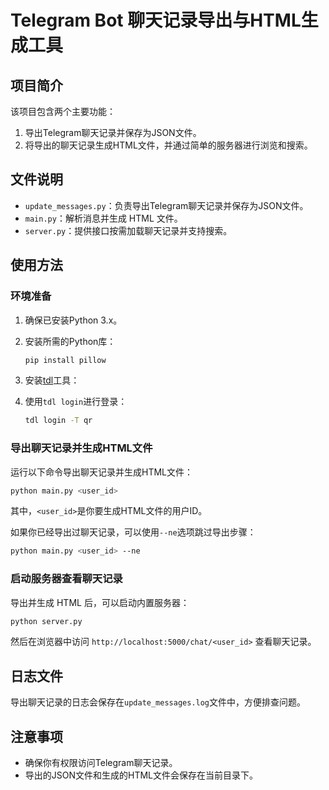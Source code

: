 # Telegram Bot 聊天记录导出与HTML生成工具

## 项目简介

该项目包含两个主要功能：
1. 导出Telegram聊天记录并保存为JSON文件。
2. 将导出的聊天记录生成HTML文件，并通过简单的服务器进行浏览和搜索。

## 文件说明

- `update_messages.py`：负责导出Telegram聊天记录并保存为JSON文件。
- `main.py`：解析消息并生成 HTML 文件。
- `server.py`：提供接口按需加载聊天记录并支持搜索。

## 使用方法

### 环境准备

1. 确保已安装Python 3.x。
2. 安装所需的Python库：
    ```bash
    pip install pillow
    ```
3. 安装[tdl](https://github.com/iyear/tdl)工具：
    
4. 使用`tdl login`进行登录：
    ```bash
    tdl login -T qr
    ```

### 导出聊天记录并生成HTML文件

运行以下命令导出聊天记录并生成HTML文件：
```bash
python main.py <user_id>
```
其中，`<user_id>`是你要生成HTML文件的用户ID。

如果你已经导出过聊天记录，可以使用`--ne`选项跳过导出步骤：
```bash
python main.py <user_id> --ne
```

### 启动服务器查看聊天记录

导出并生成 HTML 后，可以启动内置服务器：
```bash
python server.py
```
然后在浏览器中访问 `http://localhost:5000/chat/<user_id>` 查看聊天记录。

## 日志文件

导出聊天记录的日志会保存在`update_messages.log`文件中，方便排查问题。

## 注意事项

- 确保你有权限访问Telegram聊天记录。
- 导出的JSON文件和生成的HTML文件会保存在当前目录下。